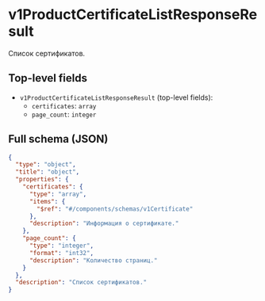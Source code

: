 # v1ProductCertificateListResponseResult

Список сертификатов.

## Top-level fields
- `v1ProductCertificateListResponseResult` (top-level fields):
  - `certificates`: `array`
  - `page_count`: `integer`

## Full schema (JSON)
```json
{
  "type": "object",
  "title": "object",
  "properties": {
    "certificates": {
      "type": "array",
      "items": {
        "$ref": "#/components/schemas/v1Certificate"
      },
      "description": "Информация о сертификате."
    },
    "page_count": {
      "type": "integer",
      "format": "int32",
      "description": "Количество страниц."
    }
  },
  "description": "Список сертификатов."
}
```
